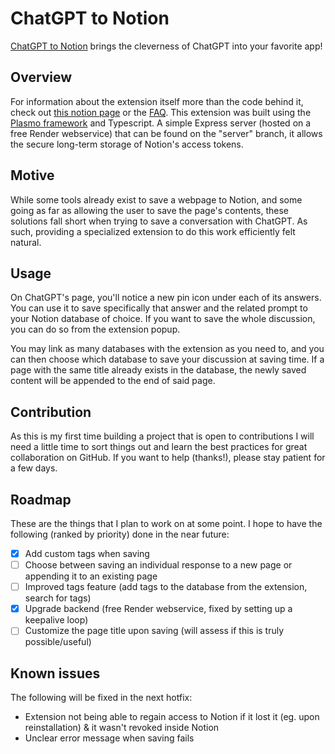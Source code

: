 # ChatGPT to Notion

[ChatGPT to Notion](https://chrome.google.com/webstore/detail/chatgpt-to-notion/oojndninaelbpllebamcojkdecjjhcle) brings the cleverness of ChatGPT into your favorite app!

## Overview

For information about the extension itself more than the code behind it, check out [this notion page](https://theo-lartigau.notion.site/theo-lartigau/ChatGPT-to-Notion-af29d9538dca4493a15bb4ed0fde7f91) or the [FAQ](https://github.com/L-a-r-t/chatgpt-to-notion/wiki/FAQ). This extension was built using the [Plasmo framework](https://www.plasmo.com/) and Typescript. A simple Express server (hosted on a free Render webservice) that can be found on the "server" branch, it allows the secure long-term storage of Notion's access tokens.

## Motive

While some tools already exist to save a webpage to Notion, and some going as far as allowing the user to save the page's contents, these solutions fall short when trying to save a conversation with ChatGPT. As such, providing a specialized extension to do this work efficiently felt natural.

## Usage

On ChatGPT's page, you'll notice a new pin icon under each of its answers. You can use it to save specifically that answer and the related prompt to your Notion database of choice. If you want to save the whole discussion, you can do so from the extension popup.

You may link as many databases with the extension as you need to, and you can then choose which database to save your discussion at saving time. If a page with the same title already exists in the database, the newly saved content will be appended to the end of said page.

## Contribution

As this is my first time building a project that is open to contributions I will need a little time to sort things out and learn the best practices for great collaboration on GitHub. If you want to help (thanks!), please stay patient for a few days.

## Roadmap

These are the things that I plan to work on at some point. I hope to have the following (ranked by priority) done in the near future:

- [x] Add custom tags when saving
- [ ] Choose between saving an individual response to a new page or appending it to an existing page
- [ ] Improved tags feature (add tags to the database from the extension, search for tags)
- [x] Upgrade backend (free Render webservice, fixed by setting up a keepalive loop)
- [ ] Customize the page title upon saving (will assess if this is truly possible/useful)

## Known issues

The following will be fixed in the next hotfix:

- Extension not being able to regain access to Notion if it lost it (eg. upon reinstallation) & it wasn't revoked inside Notion
- Unclear error message when saving fails
